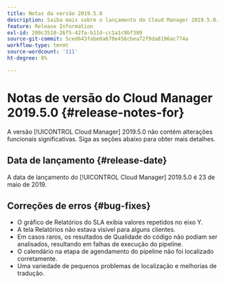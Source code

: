```yaml
---
title: Notas da versão 2019.5.0
description: Saiba mais sobre o lançamento do Cloud Manager 2019.5.0.
feature: Release Information
exl-id: 209c3510-26f5-42fa-b11d-cc1a1c9bf389
source-git-commit: 5ced643fabe0a670e456cbea72f9da8196ac774a
workflow-type: tm+mt
source-wordcount: '111'
ht-degree: 8%

---
```


# Notas de versão do Cloud Manager 2019.5.0 {#release-notes-for}

A versão [!UICONTROL Cloud Manager] 2019.5.0 não contém alterações funcionais significativas. Siga as seções abaixo para obter mais detalhes.

## Data de lançamento {#release-date}

A data de lançamento do [!UICONTROL Cloud Manager] 2019.5.0 é 23 de maio de 2019.


## Correções de erros {#bug-fixes}

* O gráfico de Relatórios do SLA exibia valores repetidos no eixo Y.
* A tela Relatórios não estava visível para alguns clientes.
* Em casos raros, os resultados de Qualidade do código não podiam ser analisados, resultando em falhas de execução do pipeline.
* O calendário na etapa de agendamento do pipeline não foi localizado corretamente.
* Uma variedade de pequenos problemas de localização e melhorias de tradução.
